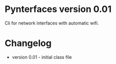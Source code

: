 Pynterfaces version 0.01
========================
Cli for network interfaces with automatic wifi.

Changelog
=========
* version 0.01 - initial class file
